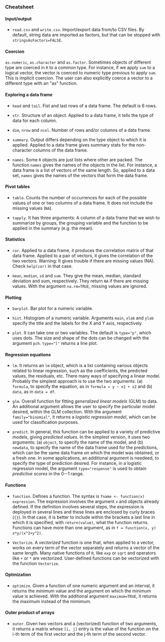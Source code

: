 ### Cheatsheet

#### Input/output

- `read.csv` and `write.csv`. Import/export data from/to CSV files. By default, string data are imported as factors, but that can be stopped with `stringsAsFactors=FALSE`.

#### Coercion

`as.numeric`, `as.character` and `as.factor`. Sometimes objects of different type are coerced in `R` to a common type. For instance, if we apply `sum` to a logical vector, the vector is coerced to numeric type previous to apply `sum`. This is implicit coercion. The user can also explicitly coerce a vector to a different type with an "as" function.

#### Exploring a data frame

- `head` and `tail`. Fist and last rows of a data frame. The default is 6 rows.

- `str`. Structure of an object. Applied to a data frame, it tells the type of data for each column.

- `dim`, `nrow` and `ncol`. Number of rows and/or columns of a data frame.

- `summary`. Output differs depending on the type object to which it is applied. Applied to a data frame gives summary stats for the non-character columns of the data frame.

- `names`. Some `R` objects are just lists where other are packed. The function `names` gives the names of the objects in the list. For instance, a data frame is a list of vectors of the same length. So, applied to a data set, `names` gives the names of the vectors that form the data frame.

#### Pivot tables

- `table`. Counts the number of occurrences for each of the possible values of one or two columns of a data frame. It does not include the missing values (`NA`).

- `tapply`. It has three arguments: A column of a data frame that we wish to summarize by groups, the grouping variable and the function to be applied in the summary (e.g. the mean).

#### Statistics

- `cor`. Applied to a data frame, it produces the correlation matrix of that data frame. Applied to a pair of vectors, it gives the correlation of the two vectors. Warning: It gives trouble if there are missing values (NA). Check `help(cor)` in that case.

- `mean`, `median`, `sd` and `sum`. They give the mean, median, standard deviation and sum, respectively.  They return `NA`  if there are missing values. With the argument `na.rm=TRUE`, missing values are ignored.

#### Plotting

- `barplot`. Bar plot for a numeric variable.

- `hist`. Histogram of a numeric variable. Arguments `main`, `xlab` and `ylab` specify the title and the labels for the X and Y axis, respectively.

- `plot`. It can take one or two variables. The default is `type="p"`, which uses dots. The size and shape of the dots can be changed with the argument `pch`. `type="l"` returns a line plot.

#### Regression equations

- `lm`. It returns an `lm` object, which is a list containing various objects related to linear regression, such as the coefficients, the predicted values, the residuals, etc. There many ways of specifying a linear model. Probably the simplest approach is to use the two arguments: (a) `formula`, to specify the equation, as in `formula = y ~ x1 + x2` and (b) `data`, as in `data = df`.

- `glm`. Overall function for fitting *generalized linear models* (GLM) to data. An additional argument allows the user to specify the particular model desired, within the GLM collection. With the argument `family="binomial"`, it returns a *logistic regression model*, which can be used for classification purposes.

- `predict`. In general, this function can be applied to a variety of predictive models, giving *predicted values*. In the simplest version, it uses two arguments: (a) `object`, to specify the name of the model, and (b) `newdata`, to specify the name of the data frame used for the predictions, which can be the same data frame on which the model was obtained, or a fresh one. In some applications, an additional argument is needeed, to specify the type of prediction desired. For instance, in a logistic regression model, the argument `type="response"` is used to obtain *predictive scores* in the 0--1 range.

#### Functions

- `function`. Defines a function. The syntax is `fname <- function(x) expression`. The expression involves the argument `x` and objects already defined. If the definition involves several steps, the expression is deployed in several lines and these lines are enclosed by curly braces (`{}`). In that case, it is better to include within the brackets a last line in which it is specified, with `return(value)`, what the function returns. Functions can have more than one argument, as in `f = function(x, y) x*y/(x^2+y^2)`.

- `Vectorize`. A *vectorized* function is one that, when applied to a vector, works on every term of the vector separately and returns a vector of the same length. Many native functions of `R`, like `exp` or `sqrt` and operators like `+` or `*` are vectorized. User-defined functions can be vectorized with the function `Vectorize`.

#### Optmization

- `optimize`. Given a function of one numeric argument and an interval, it returns the minimum value and the argument on which the minimum value is achieved. With the additional argument `maximum=TRUE`, it returns the maximum instead of the mimimum.

#### Outer product of arrays

- `outer`. Given two vectors and a (vectorized) function of two arguments, it returns a matrix whose `[i, j]` entry is the value of the function on the i-th term of the first vector and the j-th term of the second vector.
